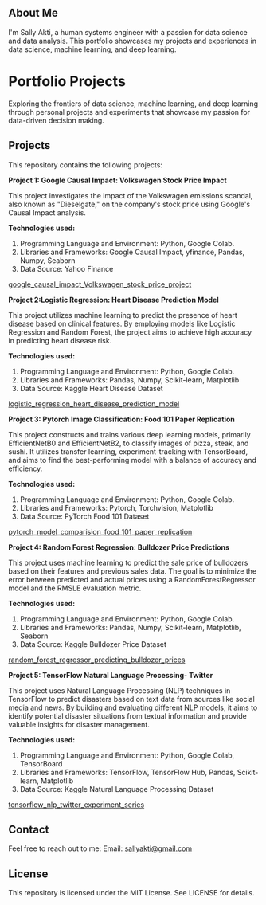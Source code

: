 About Me
-------------
I'm Sally Akti, a human systems engineer with a passion for data science and data analysis. This portfolio showcases my projects and experiences in data science, machine learning, and deep learning.

Portfolio Projects
=======================
Exploring the frontiers of data science, machine learning, and deep learning through personal projects and experiments that showcase my passion for data-driven decision making.

Projects
------------
This repository contains the following projects:

**Project 1: Google Causal Impact: Volkswagen Stock Price Impact**

This project investigates the impact of the Volkswagen emissions scandal, also known as "Dieselgate," on the company's stock price using Google's Causal Impact analysis. 

**Technologies used:** 
1. Programming Language and Environment: Python, Google Colab.
2. Libraries and Frameworks: Google Causal Impact, yfinance, Pandas, Numpy, Seaborn
3. Data Source: Yahoo Finance

[google_causal_impact_Volkswagen_stock_price_project](google_causal_impact_Volkswagen_stock_price_project)



**Project 2:Logistic Regression: Heart Disease Prediction Model**

This project utilizes machine learning to predict the presence of heart disease based on clinical features. By employing models like Logistic Regression and Random Forest, the project aims to achieve high accuracy in predicting heart disease risk.

**Technologies used:** 
1. Programming Language and Environment: Python, Google Colab.
2. Libraries and Frameworks: Pandas, Numpy, Scikit-learn, Matplotlib
3. Data Source: Kaggle Heart Disease Dataset

[logistic_regression_heart_disease_prediction_model]((logistic_regression_heart_disease_prediction_model))



**Project 3: Pytorch Image Classification: Food 101 Paper Replication**

This project constructs and trains various deep learning models, primarily EfficientNetB0 and EfficientNetB2, to classify images of pizza, steak, and sushi. It utilizes transfer learning, experiment-tracking with TensorBoard, and aims to find the best-performing model with a balance of accuracy and efficiency.

**Technologies used:** 
1. Programming Language and Environment: Python, Google Colab.
2. Libraries and Frameworks: Pytorch, Torchvision, Matplotlib
3. Data Source: PyTorch Food 101 Dataset

[pytorch_model_comparision_food_101_paper_replication]((pytorch_model_comparision_food_101_paper_replication))

**Project 4: Random Forest Regression: Bulldozer Price Predictions**

This project uses machine learning to predict the sale price of bulldozers based on their features and previous sales data. The goal is to minimize the error between predicted and actual prices using a RandomForestRegressor model and the RMSLE evaluation metric.

**Technologies used:** 
1. Programming Language and Environment: Python, Google Colab.
2. Libraries and Frameworks: Pandas, Numpy, Scikit-learn, Matplotlib, Seaborn 
3. Data Source: Kaggle Bulldozer Price Dataset
   
[random_forest_regressor_predicting_bulldozer_prices]((random_forest_regressor_predicting_bulldozer_prices))

**Project 5: TensorFlow Natural Language Processing- Twitter**

This project uses Natural Language Processing (NLP) techniques in TensorFlow to predict disasters based on text data from sources like social media and news. By building and evaluating different NLP models, it aims to identify potential disaster situations from textual information and provide valuable insights for disaster management.

**Technologies used:** 
1. Programming Language and Environment: Python, Google Colab, TensorBoard
2. Libraries and Frameworks: TensorFlow, TensorFlow Hub, Pandas, Scikit-learn, Matplotlib
3. Data Source: Kaggle Natural Language Processing Dataset
   
[tensorflow_nlp_twitter_experiment_series]((tensorflow_nlp_twitter_experiment_series))


Contact
------------
Feel free to reach out to me:
Email: sallyakti@gmail.com

License
------------
This repository is licensed under the MIT License. See LICENSE for details.
